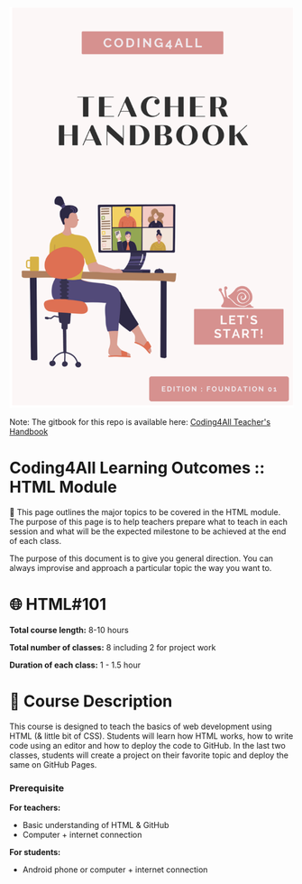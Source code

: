 ![](assets/teacher_handbook_cover.png)

Note: The gitbook for this repo is available here: [Coding4All Teacher's Handbook](https://vivekchoksi89.gitbook.io/coding4all-syllabus-html-module/)
# Coding4All Learning Outcomes :: HTML Module

📌 This page outlines the major topics to be covered in the HTML module. The purpose of this page is to help teachers prepare what to teach in each session and what will be the expected milestone to be achieved at the end of each class. 

The purpose of this document is to give you general direction. You can always improvise and approach a particular topic the way you want to.

</aside>

# 🌐 HTML#101

**Total course length:** 8-10 hours

**Total number of classes:** 8 including 2 for project work

**Duration of each class:** 1 - 1.5 hour

# 📜 Course Description

This course is designed to teach the basics of web development using HTML (& little bit of CSS). Students will learn how HTML works, how to write code using an editor and how to deploy the code to GitHub. In the last two classes, students will create a project on their favorite topic and deploy the same on GitHub Pages.

### Prerequisite

**For teachers:** 

- Basic understanding of HTML & GitHub
- Computer + internet connection

**For students:**

- Android phone or computer + internet connection
